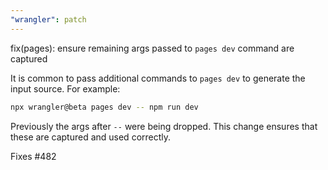 ```yaml
---
"wrangler": patch
---
```


fix(pages): ensure remaining args passed to `pages dev` command are captured

It is common to pass additional commands to `pages dev` to generate the input source.
For example:

```bash
npx wrangler@beta pages dev -- npm run dev
```

Previously the args after `--` were being dropped.
This change ensures that these are captured and used correctly.

Fixes #482
